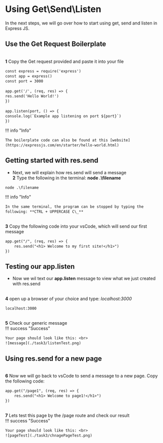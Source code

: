 # Using Get\Send\Listen

In the next steps, we will go over how to start using get, send and listen in Express JS.

## Use the Get Request Boilerplate

<br>**1** Copy the Get request provided and paste it into your file<br>

```
const express = require('express')
const app = express()
const port = 3000

app.get('/', (req, res) => {
res.send('Hello World!')
})

app.listen(port, () => {
console.log(`Example app listening on port ${port}`)
})
```

!!! info "Info"

    The boilerplate code can also be found at this [website](https://expressjs.com/en/starter/hello-world.html)

## Getting started with res.send

- Next, we will explain how res.send will send a message
  <br>**2** Type the following in the terminal: **node .\filename**<br>

```
node .\filename
```

!!! info "Info"

    In the same terminal, the program can be stopped by typing the following: **CTRL + UPPERCASE C\_**

<br>**3** Copy the following code into your vsCode, which will send our first message<br>

```
app.get("/", (req, res) => {
    res.send("<h1> Welcome to my first site!</h1>")
})
```

## Testing our app.listen

- Now we wil text our **app.listen** message to view what we just created with res.send

<br>**4** open up a browser of your choice and type: _localhost:3000_<br>

```
localhost:3000
```

<br>**5** Check our generic message<br>
!!! success "Success"

    Your page should look like this: <br>
    ![message](./task3/listenTest.png)

## Using res.send for a new page

<br>**6** Now we will go back to vsCode to send a message to a new page. Copy the following code:<br>

```
app.get("/page1", (req, res) => {
    res.send("<h1> Welcome to page1!</h1>")
})
```

<br>**7** Lets test this page by the /page route and check our result <br>
!!! success "Success"

    Your page should look like this: <br>
    ![pageTest](./task3/chnagePageTest.png)
